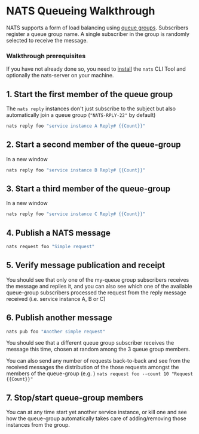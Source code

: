 # NATS Queueing Walkthrough

NATS supports a form of load balancing using [queue groups](../nats-concepts/queue.md). Subscribers register a queue group name. A single subscriber in the group is randomly selected to receive the message.

### Walkthrough prerequisites

If you have not already done so, you need to [install](/walkthrough/walkthrough_setup.md) the `nats` CLI Tool and optionally the nats-server on your machine.

## 1. Start the first member of the queue group

The `nats reply` instances don't just subscribe to the subject but also automatically join a queue group (`"NATS-RPLY-22"` by default)

```bash
nats reply foo "service instance A Reply# {{Count}}"
```

## 2. Start a second member of the queue-group

In a new window

```bash
nats reply foo "service instance B Reply# {{Count}}"
```

## 3. Start a third member of the queue-group

In a new window

```bash
nats reply foo "service instance C Reply# {{Count}}"
```

## 4. Publish a NATS message

```bash
nats request foo "Simple request"
```

## 5. Verify message publication and receipt

You should see that only one of the my-queue group subscribers receives the message and replies it, and you can also see which one of the available queue-group subscribers processed the request from the reply message received (i.e. service instance A, B or C)

## 6. Publish another message

```bash
nats pub foo "Another simple request"
```

You should see that a different queue group subscriber receives the message this time, chosen at random among the 3 queue group members.

You can also send any number of requests back-to-back and see from the received messages the distribution of the those requests amongst the members of the queue-group (e.g. ) `nats request foo --count 10 "Request {{Count}}"`

## 7. Stop/start queue-group members

You can at any time start yet another service instance, or kill one and see how the queue-group automatically takes care of adding/removing those instances from the group.